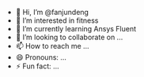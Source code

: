 - 👋 Hi, I’m @fanjundeng
- 👀 I’m interested in fitness
- 🌱 I’m currently learning Ansys Fluent
- 💞️ I’m looking to collaborate on ...
- 📫 How to reach me ...
- 😄 Pronouns: ...
- ⚡ Fun fact: ...

<!---
fanjundeng/fanjundeng is a ✨ special ✨ repository because its `README.md` (this file) appears on your GitHub profile.
You can click the Preview link to take a look at your changes.
--->
